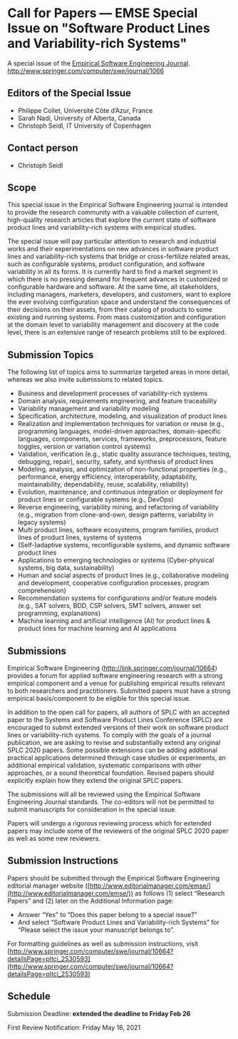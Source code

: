 # Call for Papers — EMSE Special Issue on "Software Product Lines and Variability-rich Systems"

A special issue of the [Empirical Software Engineering Journal](https://www.springer.com/journal/10664). <br/>
http://www.springer.com/computer/swe/journal/1066

## Editors of the Special Issue
* Philippe Collet, Université Côte d’Azur, France
* Sarah Nadi, University of Alberta, Canada
* Christoph Seidl, IT University of Copenhagen

## Contact person
* Christoph Seidl <chse AT itu DOT dk>

## Scope

This special issue in the Empirical Software Engineering journal is intended to provide the research community with a valuable collection of current, high-quality research articles that explore the current state of software product lines and variability-rich systems with empirical studies.

The special issue will pay particular attention to research and industrial works and their experimentations on new advances in software product lines and variability-rich systems that bridge or cross-fertilize related areas, such as configurable systems, product configuration, and software variability in all its forms. It is currently hard to find a market segment in which there is no pressing demand for frequent advances in customized or configurable hardware and software. At the same time, all stakeholders, including managers, marketers, developers, and customers, want to explore the ever evolving configuration space and understand the consequences of their decisions on their assets, from their catalog of products to some existing and running systems. From mass customization and configuration at the domain level to variability management and discovery at the code level, there is an extensive range of research problems still to be explored.

## Submission Topics
The following list of topics aims to summarize targeted areas in more detail, whereas we also invite submissions to related topics.
* Business and development processes of variability-rich systems
* Domain analysis, requirements engineering, and feature traceability
* Variability management and variability modeling
* Specification, architecture, modeling, and visualization of product lines
* Realization and implementation techniques for variation or reuse (e.g., programming languages, model-driven approaches, domain-specific languages, components, services, frameworks, preprocessors, feature toggles, version or variation control systems)
* Validation, verification (e.g., static quality assurance techniques, testing, debugging, repair), security, safety, and synthesis of product lines
* Modeling, analysis, and optimization of non-functional properties (e.g., performance, energy efficiency, interoperability, adaptability, maintainability, dependability, reuse, scalability, reliability)
* Evolution, maintenance, and continuous integration or deployment for product lines or configurable systems (e.g., DevOps)
* Reverse engineering, variability mining, and refactoring of variability (e.g., migration from clone-and-own, design patterns, variability in legacy systems)
* Multi product lines, software ecosystems, program families, product lines of product lines, systems of systems
* (Self-)adaptive systems, reconfigurable systems, and dynamic software product lines
* Applications to emerging technologies or systems (Cyber-physical systems, big data, sustainability)
* Human and social aspects of product lines (e.g., collaborative modeling and development, cooperative configuration processes, program comprehension)
* Recommendation systems for configurations and/or feature models (e.g., SAT solvers, BDD, CSP solvers, SMT solvers, answer set programming, explanations)
* Machine learning and artificial intelligence (AI)  for product lines & product lines for machine learning and AI applications

## Submissions
Empirical Software Engineering (http://link.springer.com/journal/10664) provides a forum for applied software engineering research with a strong empirical component and a venue for publishing empirical results relevant to both researchers and practitioners. Submitted papers must have a strong empirical basis/component to be eligible for this special issue.

In addition to the open call for papers, all authors of SPLC with an accepted paper to the Systems and Software Product Lines Conference (SPLC) are encouraged to submit extended versions of their work on software product lines or variability-rich systems. To comply with the goals of a journal publication, we are asking to revise and substantially extend any original SPLC 2020 papers. Some possible extensions can be adding additional practical applications determined through case studies or experiments, an additional empirical validation, systematic comparisons with other approaches, or a sound theoretical foundation. Revised papers should explicitly explain how they extend the original SPLC papers.

The submissions will all be reviewed using the Empirical Software Engineering Journal standards. The co-editors will not be permitted to submit manuscripts for consideration in the special issue.

Papers will undergo a rigorous reviewing process which for extended papers may include some of the reviewers of the original SPLC 2020 paper as well as some new reviewers.

## Submission Instructions
Papers should be submitted through the Empirical Software Engineering editorial manager website ([http://www.editorialmanager.com/emse/](http://www.editorialmanager.com/emse/)) as follows (1) select “Research Papers” and (2) later on the Additional Information page:
- Answer “Yes” to “Does this paper belong to a special issue?”
- And select “Software Product Lines and Variability-rich Systems” for “Please select the issue your manuscript belongs to”.

For formatting guidelines as well as submission instructions, visit
[http://www.springer.com/computer/swe/journal/10664?detailsPage=pltci_2530593](http://www.springer.com/computer/swe/journal/10664?detailsPage=pltci_2530593)

## Schedule
Submission Deadline: 	**extended the deadline to Friday Feb 26**

First Review Notification:	Friday May 16, 2021

